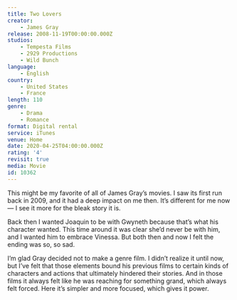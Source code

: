 ```yaml
---
title: Two Lovers
creator:
    - James Gray
release: 2008-11-19T00:00:00.000Z
studios:
    - Tempesta Films
    - 2929 Productions
    - Wild Bunch
language:
    - English
country:
    - United States
    - France
length: 110
genre:
    - Drama
    - Romance
format: Digital rental
service: iTunes
venue: Home
date: 2020-04-25T04:00:00.000Z
rating: '4'
revisit: true
media: Movie
id: 10362
---
```


This might be my favorite of all of James Gray’s movies. I saw its first run back in 2009, and it had a deep impact on me then. It’s different for me now — I see it more for the bleak story it is.

Back then I wanted Joaquin to be with Gwyneth because that’s what his character wanted. This time around it was clear she’d never be with him, and I wanted him to embrace Vinessa. But both then and now I felt the ending was so, so sad.

I’m glad Gray decided not to make a genre film. I didn’t realize it until now, but I’ve felt that those elements bound his previous films to certain kinds of characters and actions that ultimately hindered their stories. And in those films it always felt like he was reaching for something grand, which always felt forced. Here it’s simpler and more focused, which gives it power.
